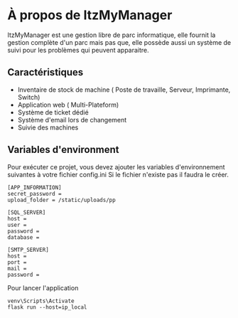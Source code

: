 
# À propos de ItzMyManager

ItzMyManager est une gestion libre de parc informatique, elle fournit la
gestion complète d'un parc mais pas que, elle possède aussi un 
système de suivi pour les problèmes qui peuvent apparaitre.


## Caractéristiques

- Inventaire de stock de machine ( Poste de travaille, Serveur, Imprimante, Switch)
- Application web ( Multi-Plateform)
- Système de ticket dédié
- Système d'email lors de changement
- Suivie des machines


## Variables d'environment

Pour exécuter ce projet, vous devez ajouter les variables d'environnement suivantes à votre fichier config.ini
Si le fichier n'existe pas il faudra le créer.


```
[APP_INFORMATION]
secret_password = 
upload_folder = /static/uploads/pp

[SQL_SERVER]
host = 
user = 
password = 
database = 

[SMTP_SERVER]
host = 
port = 
mail = 
password = 
```


Pour lancer l'application 
```
venv\Scripts\Activate
flask run --host=ip_local
```
